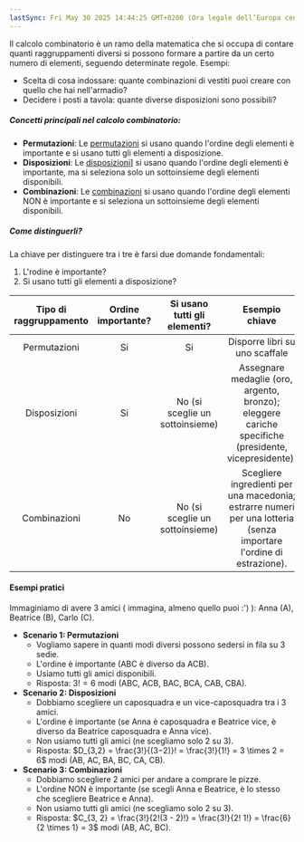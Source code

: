 ```yaml
---
lastSync: Fri May 30 2025 14:44:25 GMT+0200 (Ora legale dell’Europa centrale)
---
```

Il calcolo combinatorio è un ramo della matematica che si occupa di contare quanti raggruppamenti diversi si possono formare a partire da un certo numero di elementi, seguendo determinate regole.
Esempi:
- Scelta di cosa indossare: quante combinazioni di vestiti puoi creare con quello che hai nell'armadio?
- Decidere i posti a tavola: quante diverse disposizioni sono possibili?

##### Concetti principali nel calcolo combinatorio:
- **Permutazioni**: Le [permutazioni](Permutazioni.md) si usano quando l'ordine degli elementi è importante e si usano tutti gli elementi a disposizione.
- **Disposizioni**: Le [disposizioni](Disposizioni.md)] si usano quando l'ordine degli elementi è importante, ma si seleziona solo un sottoinsieme degli elementi disponibili.
- **Combinazioni**: Le [combinazioni](Combinazioni.md) si usano quando l'ordine degli elementi NON è importante e si seleziona un sottoinsieme degli elementi disponibili.

##### Come distinguerli?
La chiave per distinguere tra i tre è farsi due domande fondamentali:
1. L'rodine è importante?
2. Si usano tutti gli elementi a disposizione?


| Tipo di raggruppamento | Ordine importante? |  Si usano tutti gli elementi?   |                                                   Esempio chiave                                                    |
| :--------------------: | :----------------: | :-----------------------------: | :-----------------------------------------------------------------------------------------------------------------: |
|      Permutazioni      |         Si         |               Si                |                                           Disporre libri su uno scaffale                                            |
|      Disposizioni      |         Si         | No (si sceglie un sottoinsieme) |        Assegnare medaglie (oro, argento, bronzo); eleggere cariche specifiche (presidente, vicepresidente).         |
|      Combinazioni      |         No         | No (si sceglie un sottoinsieme) | Scegliere ingredienti per una macedonia; estrarre numeri per una lotteria (senza importare l'ordine di estrazione). |

#### Esempi pratici
Immaginiamo di avere 3 amici ( immagina, almeno quello puoi :') ): Anna (A), Beatrice (B), Carlo (C).
- **Scenario 1: Permutazioni**
    - Vogliamo sapere in quanti modi diversi possono sedersi in fila su 3 sedie.
    - L'ordine è importante (ABC è diverso da ACB).
    - Usiamo tutti gli amici disponibili.
    - Risposta: $3!=6$ modi (ABC, ACB, BAC, BCA, CAB, CBA).
- **Scenario 2: Disposizioni**
    - Dobbiamo scegliere un caposquadra e un vice-caposquadra tra i 3 amici.
    - L'ordine è importante (se Anna è caposquadra e Beatrice vice, è diverso da Beatrice caposquadra e Anna vice).
    - Non usiamo tutti gli amici (ne scegliamo solo 2 su 3).
    - Risposta: $D_{3,2} ​= \frac{3!}{(3−2)}! ​= \frac{3!}{1!} ​= 3 \times 2 = 6$ modi (AB, AC, BA, BC, CA, CB).
- **Scenario 3: Combinazioni**
    - Dobbiamo scegliere 2 amici per andare a comprare le pizze.
    - L'ordine NON è importante (se scegli Anna e Beatrice, è lo stesso che scegliere Beatrice e Anna).
    - Non usiamo tutti gli amici (ne scegliamo solo 2 su 3).
    - Risposta: $C_{3, 2} = \frac{3!}{2!(3 - 2)!} = \frac{3!}{2! 1!} = \frac{6}{2 \times 1} = 3$ modi (AB, AC, BC).